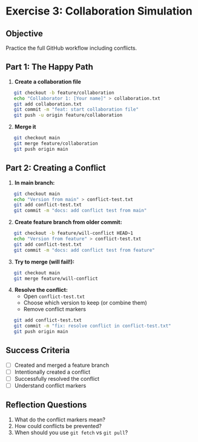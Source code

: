 # Exercise 3: Collaboration Simulation

## Objective
Practice the full GitHub workflow including conflicts.

## Part 1: The Happy Path

1. **Create a collaboration file**
```bash
   git checkout -b feature/collaboration
   echo "Collaborator 1: [Your name]" > collaboration.txt
   git add collaboration.txt
   git commit -m "feat: start collaboration file"
   git push -u origin feature/collaboration
```

2. **Merge it**
```bash
   git checkout main
   git merge feature/collaboration
   git push origin main
```

## Part 2: Creating a Conflict

1. **In main branch:**
```bash
   git checkout main
   echo "Version from main" > conflict-test.txt
   git add conflict-test.txt
   git commit -m "docs: add conflict test from main"
```

2. **Create feature branch from older commit:**
```bash
   git checkout -b feature/will-conflict HEAD~1
   echo "Version from feature" > conflict-test.txt
   git add conflict-test.txt
   git commit -m "docs: add conflict test from feature"
```

3. **Try to merge (will fail!):**
```bash
   git checkout main
   git merge feature/will-conflict
```

4. **Resolve the conflict:**
   - Open `conflict-test.txt`
   - Choose which version to keep (or combine them)
   - Remove conflict markers
```bash
   git add conflict-test.txt
   git commit -m "fix: resolve conflict in conflict-test.txt"
   git push origin main
```

## Success Criteria
- [ ] Created and merged a feature branch
- [ ] Intentionally created a conflict
- [ ] Successfully resolved the conflict
- [ ] Understand conflict markers

## Reflection Questions
1. What do the conflict markers mean?
2. How could conflicts be prevented?
3. When should you use `git fetch` vs `git pull`?